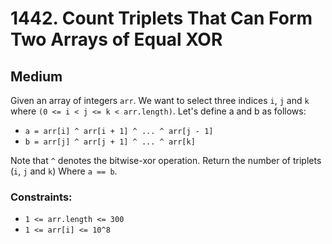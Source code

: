 # 1442. Count Triplets That Can Form Two Arrays of Equal XOR

## Medium

Given an array of integers `arr`. We want to select three indices `i`, `j` and `k`
where `(0 <= i < j <= k < arr.length)`. Let's define a and b as follows:

- `a = arr[i] ^ arr[i + 1] ^ ... ^ arr[j - 1]`
- `b = arr[j] ^ arr[j + 1] ^ ... ^ arr[k]`

Note that `^` denotes the bitwise-xor operation. Return the number of triplets (`i`, `j` and `k`) Where `a == b`.

### Constraints:

- `1 <= arr.length <= 300`
- `1 <= arr[i] <= 10^8`

